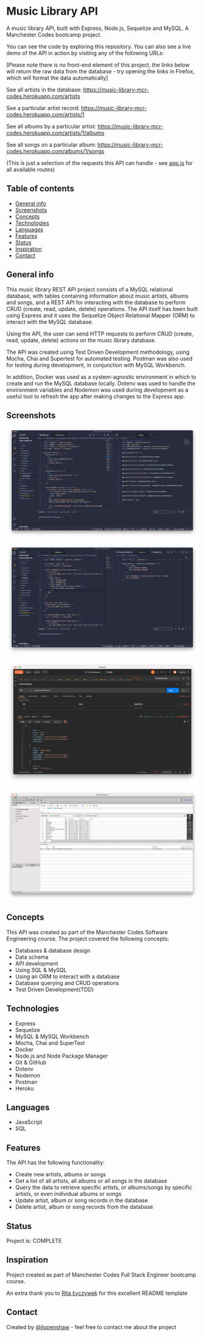 # Music Library API

A music library API, built with Express, Node.js, Sequelize and MySQL. A Manchester Codes bootcamp project.

You can see the code by exploring this repository. You can also see a live demo of the API in action by visiting any of the following URLs:

[Please note there is no front-end element of this project, the links below will return the raw data from the database - try opening the links in Firefox, which will format the data automatically]

See all artists in the database: https://music-library-mcr-codes.herokuapp.com/artists

See a particular artist record: https://music-library-mcr-codes.herokuapp.com/artists/1

See all albums by a particular artist: https://music-library-mcr-codes.herokuapp.com/artists/1/albums

See all songs on a particular album: https://music-library-mcr-codes.herokuapp.com/albums/1/songs

(This is just a selection of the requests this API can handle - see [app.js](https://github.com/jlopenshaw41/music-library-api/blob/main/src/app.js) for all available routes)
## Table of contents

- [General info](#general-info)
- [Screenshots](#screenshots)
- [Concepts](#concepts)
- [Technologies](#technologies)
- [Languages](#languages)
- [Features](#features)
- [Status](#status)
- [Inspiration](#inspiration)
- [Contact](#contact)

## General info

This music library REST API project consists of a MySQL relational database, with tables containing information about music artists, albums and songs, and a REST API for interacting with the database to perform CRUD (create, read, update, delete) operations. The API itself has been built using Express and it uses the Sequelize Object Relational Mapper (ORM) to interact with the MySQL database.

Using the API, the user can send HTTP requests to perform CRUD (create, read, update, delete) actions on the music library database.

The API was created using Test Driven Development methodology, using Mocha, Chai and Supertest for automated testing. Postman was also used for testing during development, in conjunction with MySQL Workbench.

In addition, Docker was used as a system-agnostic environment in which to create and run the MySQL database locally. Dotenv was used to handle the environment variables and Nodemon was used during development as a useful tool to refresh the app after making changes to the Express app.

## Screenshots

![Express app code screenshot](images/express-app-screenshot.png)

![Albums screenshot](images/album-model-controllers-screenshot.png)

![Postman screenshot](images/postman-screenshot.png)

![MySQL Workbench screenshot](images/mysql-workbench-screenshot.png)

## Concepts

This API was created as part of the Manchester Codes Software Engineering course. The project covered the following concepts:

- Databases & database design
- Data schema
- API development
- Using SQL & MySQL
- Using an ORM to interact with a database
- Database querying and CRUD operations
- Test Driven Development(TDD)

## Technologies

- Express
- Sequelize
- MySQL & MySQL Workbench
- Mocha, Chai and SuperTest
- Docker
- Node.js and Node Package Manager
- Git & GitHub
- Dotenv
- Nodemon
- Postman
- Heroku

## Languages

- JavaScript
- SQL

## Features

The API has the following functionality:

- Create new artists, albums or songs
- Get a list of all artists, all albums or all songs in the database
- Query the data to retrieve specific artists, or albums/songs by specific artists, or even individual albums or songs
- Update artist, album or song records in the database
- Delete artist, album or song records from the database

## Status

Project is: COMPLETE

## Inspiration

Project created as part of Manchester Codes Full Stack Engineer bootcamp course.

An extra thank you to [Rita Łyczywek](https://www.flynerd.pl/) for this excellent README template

## Contact

Created by [@jlopenshaw](https://twitter.com/Jlopenshaw) - feel free to contact me about the project
